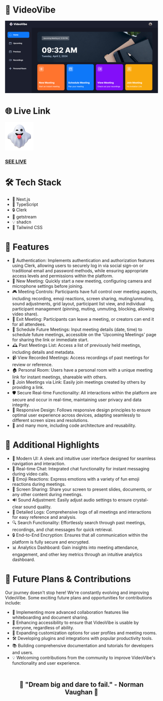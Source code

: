    <h1>🎥 VideoVibe </h1>
 
 <div style="text-align: center;">
    <img src="public/banner.png" alt="VideoVibe Logo" style="max-width: 100%;">
  </div>

  <h1>🌐 Live Link</h1>
  <img src="src/app/icon.png" alt="VideoVibe Logo" style="max-width: 100%;">
  
 ###  [SEE LIVE]()
  
  <h1>🛠️ Tech Stack</h1>
  <ul>
    <li>🔗 Next.js</li>
    <li>📝 TypeScript</li>
    <li>🔒 Clerk</li>
    <li>🌊 getstream</li>
    <li>💡 shadcn</li>
    <li>🎨 Tailwind CSS</li>
  </ul>
  
  <h1>🔋 Features</h1>
  <ul>
    <li>🔑 Authentication: Implements authentication and authorization features using Clerk, allowing users to securely log in via social sign-on or traditional email and password methods, while ensuring appropriate access levels and permissions within the platform.</li>
    <li>🚀 New Meeting: Quickly start a new meeting, configuring camera and microphone settings before joining.</li>
    <li>🎮 Meeting Controls: Participants have full control over meeting aspects, including recording, emoji reactions, screen sharing, muting/unmuting, sound adjustments, grid layout, participant list view, and individual participant management (pinning, muting, unmuting, blocking, allowing video share).</li>
    <li>🚪 Exit Meeting: Participants can leave a meeting, or creators can end it for all attendees.</li>
    <li>📅 Schedule Future Meetings: Input meeting details (date, time) to schedule future meetings, accessible on the 'Upcoming Meetings' page for sharing the link or immediate start.</li>
    <li>🕰️ Past Meetings List: Access a list of previously held meetings, including details and metadata.</li>
    <li>📹 View Recorded Meetings: Access recordings of past meetings for review or reference.</li>
    <li>🏠 Personal Room: Users have a personal room with a unique meeting link for instant meetings, shareable with others.</li>
    <li>🔗 Join Meetings via Link: Easily join meetings created by others by providing a link.</li>
    <li>🛡️ Secure Real-time Functionality: All interactions within the platform are secure and occur in real-time, maintaining user privacy and data integrity.</li>
    <li>📱 Responsive Design: Follows responsive design principles to ensure optimal user experience across devices, adapting seamlessly to different screen sizes and resolutions.</li>
    <li>🧩 and many more, including code architecture and reusability.</li>
  </ul>

  <h1>🎉 Additional Highlights</h1>
  <ul>
    <li>🚀 Modern UI: A sleek and intuitive user interface designed for seamless navigation and interaction.</li>
    <li>💬 Real-time Chat: Integrated chat functionality for instant messaging during video calls.</li>
    <li>🌟 Emoji Reactions: Express emotions with a variety of fun emoji reactions during meetings.</li>
    <li>🎥 Screen Sharing: Share your screen to present slides, documents, or any other content during meetings.</li>
    <li>🔊 Sound Adjustment: Easily adjust audio settings to ensure crystal-clear sound quality.</li>
    <li>📜 Detailed Logs: Comprehensive logs of all meetings and interactions for easy reference and analysis.</li>
    <li>🔍 Search Functionality: Effortlessly search through past meetings, recordings, and chat messages for quick retrieval.</li>
    <li>🔒 End-to-End Encryption: Ensures that all communication within the platform is fully secure and encrypted.</li>
    <li>📊 Analytics Dashboard: Gain insights into meeting attendance, engagement, and other key metrics through an intuitive analytics dashboard.</li>
  </ul>

  <h1>🚀 Future Plans & Contributions</h1>
  <p>Our journey doesn't stop here! We're constantly evolving and improving VideoVibe. Some exciting future plans and opportunities for contributions include:</p>
  <ul>
    <li>🔨 Implementing more advanced collaboration features like whiteboarding and document sharing.</li>
    <li>🌱 Enhancing accessibility to ensure that VideoVibe is usable by everyone, regardless of ability.</li>
    <li>🎨 Expanding customization options for user profiles and meeting rooms.</li>
    <li>🛠️ Developing plugins and integrations with popular productivity tools.</li>
    <li>📚 Building comprehensive documentation and tutorials for developers and users.</li>
    <li>💡 Welcoming contributions from the community to improve VideoVibe's functionality and user experience.</li>
  </ul>

  <div style="text-align: center; margin-top: 50px;">
    <h2>🚀 "Dream big and dare to fail." - Norman Vaughan 🌟</h2>
  </div>
